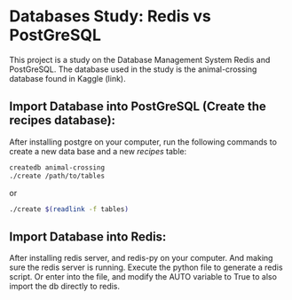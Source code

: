 # Databases Study: Redis vs PostGreSQL
This project is a study on the Database Management System Redis and PostGreSQL. 
The database used in the study is the animal-crossing database found in Kaggle (link).

## Import Database into PostGreSQL (Create the recipes database):
After installing postgre on your computer, run the following commands to create a new data base and a new *recipes* table:  
```bash
createdb animal-crossing
./create /path/to/tables
```
or
```bash
./create $(readlink -f tables)
```

## Import Database into Redis:
After installing redis server, and redis-py on your computer. And making sure the redis server is running. Execute the python file to generate a redis script.
Or enter into the file, and modify the AUTO variable to True to also import the db directly to redis.
